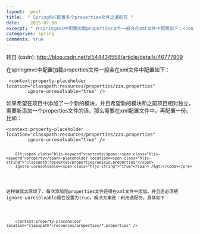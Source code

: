 ```yaml
---
layout:  post
title:  " SpringMVC配置多个properties文件之通配符 "
date:    2015-07-06
excerpt: " 在springmvc中配置加载properties文件一般会在xml文件中配置如下：<context:property-placeholderlocation="classpath:resources/properties/zza.properties"ignore-unresolvable="true"/>如果希望在项目中添加了一个新的模块，并且希望新的模块和之前项... "
categories: spring 
comments: true
---
```

转自 (csdn): http://blog.csdn.net/zl544434558/article/details/46777809
<div class="markdown_views">
 <p>在springmvc中配置加载properties文件一般会在xml文件中配置如下：</p> 
 <pre class="prettyprint"><code class=" hljs vhdl"> &lt;<span class="hljs-keyword">context</span>:<span class="hljs-keyword">property</span>-placeholder location=<span class="hljs-string">"classpath:resources/properties/zza.properties"</span> 
        ignore-unresolvable=<span class="hljs-string">"true"</span> /&gt; </code></pre> 
 <p>如果希望在项目中添加了一个新的模块，并且希望新的模块和之前项目相对独立，需要新添加一个properties文件的话，那么需要在xml配置文件中，再配置一份。比如：</p> 
 <pre class="prettyprint"><code class=" hljs vhdl">&lt;<span class="hljs-keyword">context</span>:<span class="hljs-keyword">property</span>-placeholder location=<span class="hljs-string">"classpath:resources/properties/zza.properties"</span> 
        ignore-unresolvable=<span class="hljs-string">"true"</span> /&gt; 

        &lt;<span class="hljs-keyword">context</span>:<span class="hljs-keyword">property</span>-placeholder location=<span class="hljs-string">"classpath:resources/properties/weixin.properties"</span> 
        ignore-unresolvable=<span class="hljs-string">"true"</span> /&gt;</code></pre> 
 <p>这样做就太麻烦了，每次添加完properties文件还得在xml文件中添加。并且还必须把ignore-unresolvable属性设置为true。解决方案是：利用通配符。具体如下：</p> 
 <pre class="prettyprint"><code class=" hljs vhdl">    &lt;<span class="hljs-keyword">context</span>:<span class="hljs-keyword">property</span>-placeholder   location=<span class="hljs-string">"classpath*:resources/properties/*.properties"</span> /&gt;
</code></pre>
</div>